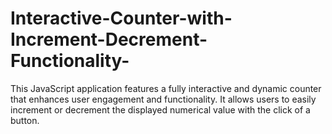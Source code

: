 # Interactive-Counter-with-Increment-Decrement-Functionality-
This JavaScript application features a fully interactive and dynamic counter that enhances user engagement and functionality. It allows users to easily increment or decrement the displayed numerical value with the click of a button. 
